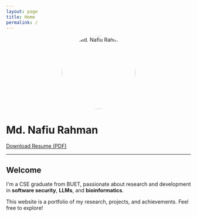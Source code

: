 ```yaml
---
layout: page
title: Home
permalink: /
---
```


<div style="text-align: center;">
  <img src="assets/images/nfu.jpg" alt="Md. Nafiu Rahman" width="200" style="border-radius: 50%;" />
</div>

# Md. Nafiu Rahman


[Download Resume (PDF)](assets/files/Md_Nafiu_Rahman_resume.pdf)

---


## Welcome

I'm a CSE graduate from BUET, passionate about research and development in **software security**, **LLMs**, and **bioinformatics**.

This website is a portfolio of my research, projects, and achievements. Feel free to explore!


